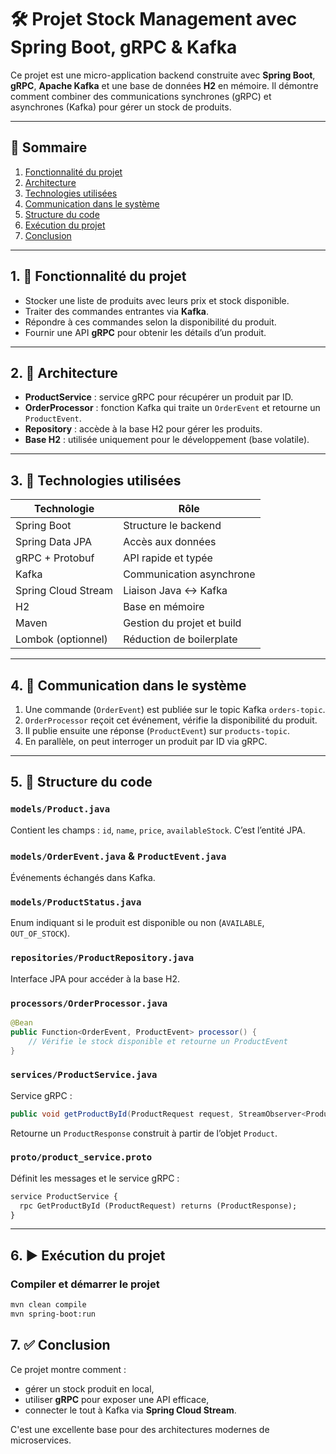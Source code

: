 # 🛠️ Projet Stock Management avec Spring Boot, gRPC & Kafka

Ce projet est une micro-application backend construite avec **Spring Boot**, **gRPC**, **Apache Kafka** et une base de données **H2** en mémoire. Il démontre comment combiner des communications synchrones (gRPC) et asynchrones (Kafka) pour gérer un stock de produits.

---

## 📑 Sommaire

1. [Fonctionnalité du projet](#1-fonctionnalité-du-projet)
2. [Architecture](#2-architecture)
3. [Technologies utilisées](#3-technologies-utilisées)
4. [Communication dans le système](#4-communication-dans-le-système)
5. [Structure du code](#5-structure-du-code)
6. [Exécution du projet](#6-exécution-du-projet)
7. [Conclusion](#7-conclusion)

---

## 1. 🎯 Fonctionnalité du projet

- Stocker une liste de produits avec leurs prix et stock disponible.
- Traiter des commandes entrantes via **Kafka**.
- Répondre à ces commandes selon la disponibilité du produit.
- Fournir une API **gRPC** pour obtenir les détails d’un produit.

---

## 2. 🧱 Architecture

- **ProductService** : service gRPC pour récupérer un produit par ID.
- **OrderProcessor** : fonction Kafka qui traite un `OrderEvent` et retourne un `ProductEvent`.
- **Repository** : accède à la base H2 pour gérer les produits.
- **Base H2** : utilisée uniquement pour le développement (base volatile).

---

## 3. 🧰 Technologies utilisées

| Technologie | Rôle |
|-------------|------|
| Spring Boot | Structure le backend |
| Spring Data JPA | Accès aux données |
| gRPC + Protobuf | API rapide et typée |
| Kafka | Communication asynchrone |
| Spring Cloud Stream | Liaison Java ↔ Kafka |
| H2 | Base en mémoire |
| Maven | Gestion du projet et build |
| Lombok (optionnel) | Réduction de boilerplate |

---

## 4. 🔁 Communication dans le système

1. Une commande (`OrderEvent`) est publiée sur le topic Kafka `orders-topic`.
2. `OrderProcessor` reçoit cet événement, vérifie la disponibilité du produit.
3. Il publie ensuite une réponse (`ProductEvent`) sur `products-topic`.
4. En parallèle, on peut interroger un produit par ID via gRPC.

---

## 5. 📂 Structure du code

### `models/Product.java`
Contient les champs : `id`, `name`, `price`, `availableStock`. C’est l’entité JPA.

### `models/OrderEvent.java` & `ProductEvent.java`
Événements échangés dans Kafka.

### `models/ProductStatus.java`
Enum indiquant si le produit est disponible ou non (`AVAILABLE`, `OUT_OF_STOCK`).

### `repositories/ProductRepository.java`
Interface JPA pour accéder à la base H2.

### `processors/OrderProcessor.java`
```java
@Bean
public Function<OrderEvent, ProductEvent> processor() {
    // Vérifie le stock disponible et retourne un ProductEvent
}
```

### `services/ProductService.java`
Service gRPC :
```java
public void getProductById(ProductRequest request, StreamObserver<ProductResponse> responseObserver)
```
Retourne un `ProductResponse` construit à partir de l’objet `Product`.

### `proto/product_service.proto`
Définit les messages et le service gRPC :
```proto
service ProductService {
  rpc GetProductById (ProductRequest) returns (ProductResponse);
}
```

---

## 6. ▶️ Exécution du projet

### Compiler et démarrer le projet
```bash
mvn clean compile
mvn spring-boot:run
```

## 7. ✅ Conclusion

Ce projet montre comment :
- gérer un stock produit en local,
- utiliser **gRPC** pour exposer une API efficace,
- connecter le tout à Kafka via **Spring Cloud Stream**.

C'est une excellente base pour des architectures modernes de microservices.

